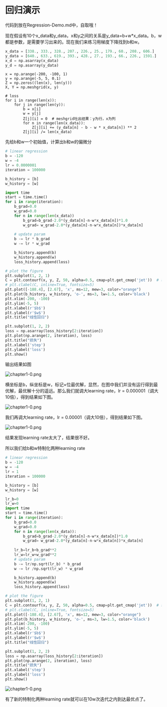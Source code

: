 #  回归演示
代码到放在Regression-Demo.md中，自取哦！


现在假设有10个x_data和y_data，x和y之间的关系是y_data=b+w*x_data。b，w都是参数，是需要学习出来的。现在我们来练习用梯度下降找到b和w。
```python
x_data = [338., 333., 328., 207., 226., 25., 179., 60., 208., 606.]
y_data = [640., 633., 619., 393., 428., 27., 193., 66., 226., 1591.]
x_d = np.asarray(x_data)
y_d = np.asarray(y_data)
```

```
x = np.arange(-200, -100, 1)
y = np.arange(-5, 5, 0.1)
Z = np.zeros((len(x), len(y)))
X, Y = np.meshgrid(x, y)
```

```
# loss
for i in range(len(x)):
    for j in range(len(y)):
        b = x[i]
        w = y[j]
        Z[j][i] = 0  # meshgrid吐出结果：y为行，x为列
        for n in range(len(x_data)):
            Z[j][i] += (y_data[n] - b - w * x_data[n]) ** 2
        Z[j][i] /= len(x_data)
```



先给b和w一个初始值，计算出b和w的偏微分
```python
# linear regression
b = -120
w = -4
lr = 0.0000001
iteration = 100000

b_history = [b]
w_history = [w]

import time
start = time.time()
for i in range(iteration):
    b_grad=0.0
    w_grad=0.0
    for n in range(len(x_data))
        b_grad=b_grad-2.0*(y_data[n]-n-w*x_data[n])*1.0
        w_grad= w_grad-2.0*(y_data[n]-n-w*x_data[n])*x_data[n]
    
    # update param
    b -= lr * b_grad
    w -= lr * w_grad

    b_history.append(b)
    w_history.append(w)
    loss_history.append(loss)
```
```python
# plot the figure
plt.subplot(1, 2, 1)
C = plt.contourf(x, y, Z, 50, alpha=0.5, cmap=plt.get_cmap('jet'))  # 填充等高线
# plt.clabel(C, inline=True, fontsize=5)
plt.plot([-188.4], [2.67], 'x', ms=12, mew=3, color="orange")
plt.plot(b_history, w_history, 'o-', ms=3, lw=1.5, color='black')
plt.xlim(-200, -100)
plt.ylim(-5, 5)
plt.xlabel(r'$b$')
plt.ylabel(r'$w$')
plt.title("线性回归")

plt.subplot(1, 2, 2)
loss = np.asarray(loss_history[2:iteration])
plt.plot(np.arange(2, iteration), loss)
plt.title("损失")
plt.xlabel('step')
plt.ylabel('loss')
plt.show()

```
输出结果如图

![chapter1-0.png](res/chapter4-1.png)

横坐标是b，纵坐标是w，标记×位最优解，显然，在图中我们并没有运行得到最优解，最优解十分的遥远。那么我们就调大learning rate，lr = 0.000001（调大10倍），得到结果如下图。

![chapter1-0.png](res/chapter4-2.png)

我们再调大learning rate，lr = 0.00001（调大10倍），得到结果如下图。

![chapter1-0.png](res/chapter4-3.png)

结果发现learning rate太大了，结果很不好。

所以我们给b和w特制化两种learning rate
```python
# linear regression
b = -120
w = -4
lr = 1
iteration = 100000

b_history = [b]
w_history = [w]

lr_b=0
lr_w=0
import time
start = time.time()
for i in range(iteration):
    b_grad=0.0
    w_grad=0.0
    for n in range(len(x_data)):
        b_grad=b_grad-2.0*(y_data[n]-n-w*x_data[n])*1.0
        w_grad= w_grad-2.0*(y_data[n]-n-w*x_data[n])*x_data[n]
    
    lr_b=lr_b+b_grad**2
    lr_w=lr_w+w_grad**2
    # update param
    b -= lr/np.sqrt(lr_b) * b_grad
    w -= lr /np.sqrt(lr_w) * w_grad

    b_history.append(b)
    w_history.append(w)
    loss_history.append(loss)
```
```python
# plot the figure
plt.subplot(1, 2, 1)
C = plt.contourf(x, y, Z, 50, alpha=0.5, cmap=plt.get_cmap('jet'))  # 填充等高线
# plt.clabel(C, inline=True, fontsize=5)
plt.plot([-188.4], [2.67], 'x', ms=12, mew=3, color="orange")
plt.plot(b_history, w_history, 'o-', ms=3, lw=1.5, color='black')
plt.xlim(-200, -100)
plt.ylim(-5, 5)
plt.xlabel(r'$b$')
plt.ylabel(r'$w$')
plt.title("线性回归")

plt.subplot(1, 2, 2)
loss = np.asarray(loss_history[2:iteration])
plt.plot(np.arange(2, iteration), loss)
plt.title("损失")
plt.xlabel('step')
plt.ylabel('loss')
plt.show()

```

![chapter1-0.png](res/chapter4-4.png)

有了新的特制化两种learning rate就可以在10w次迭代之内到达最优点了。